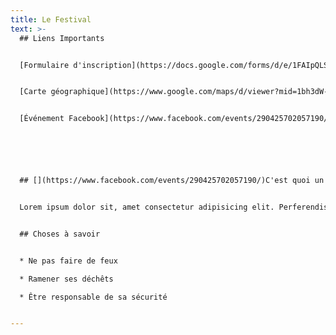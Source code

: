 ```yaml
---
title: Le Festival
text: >-
  ## Liens Importants


  [Formulaire d'inscription](https://docs.google.com/forms/d/e/1FAIpQLSd8j48YUwKrdqsjOzWQ56Qt0JYxTsRfssTybA8_2xfAirK0rA/viewform)


  [Carte géographique](https://www.google.com/maps/d/viewer?mid=1bh3dW-k2Ba1nbHpFBG7TV9xhk2c&hl=en&ll=47.62644773280668%2C-69.76509513925649&z=15)


  [Événement Facebook](https://www.facebook.com/events/290425702057190/)






  ## [](https://www.facebook.com/events/290425702057190/)C'est quoi un festival de highline?


  Lorem ipsum dolor sit, amet consectetur adipisicing elit. Perferendis necessitatibus ipsum harum. Maiores voluptate, tempora voluptatibus assumenda dicta voluptatum, omnis quasi iusto molestiae vitae a? Dolorem eaque repellat voluptates velit.


  ## Choses à savoir


  * Ne pas faire de feux

  * Ramener ses déchêts

  * Être responsable de sa sécurité


---
```

